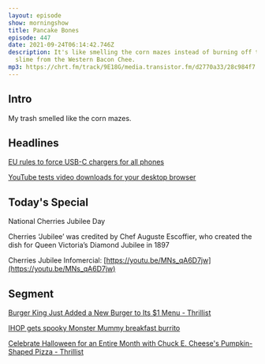```yaml
---
layout: episode
show: morningshow
title: Pancake Bones
episode: 447
date: 2021-09-24T06:14:42.746Z
description: It's like smelling the corn mazes instead of burning off the cherry
  slime from the Western Bacon Chee.
mp3: https://chrt.fm/track/9E18G/media.transistor.fm/d2770a33/28c984f7.mp3
---
```

## Intro

My trash smelled like the corn mazes.

## Headlines

[EU rules to force USB-C chargers for all phones](https://www.bbc.com/news/technology-58665809)

[YouTube tests video downloads for your desktop browser](https://www.theverge.com/2021/9/22/22688152/youtube-downloads-desktop-offline-premium-test)

## Today's Special

National Cherries Jubilee Day

Cherries ‘Jubilee’ was credited by Chef Auguste Escoffier, who created the dish for Queen Victoria’s Diamond Jubilee in 1897

Cherries Jubilee Infomercial: [https://youtu.be/MNs_qA6D7jw](https://youtu.be/MNs_qA6D7jw)

## Segment

[Burger King Just Added a New Burger to Its $1 Menu - Thrillist](https://apple.news/A0oi8TtSORtOky2tI6ygh-w)

[IHOP gets spooky Monster Mummy breakfast burrito](https://thetakeout.com/ihop-monster-mummy-breakfast-burrito-with-jalapeno-eyes-1847722513)

[Celebrate Halloween for an Entire Month with Chuck E. Cheese's Pumpkin-Shaped Pizza - Thrillist](https://apple.news/AObxNIQtfS7WALKf8ryFpFQ)